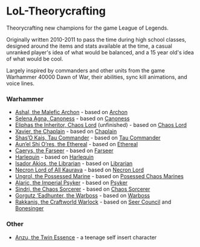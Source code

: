 # LoL-Theorycrafting

Theorycrafting new champions for the game League of Legends.

Originally written 2010-2011 to pass the time during high school classes, designed around the items and stats available at the time, a casual unranked player's idea of what would be balanced, and a 15 year old's idea of what would be cool. 

Largely inspired by commanders and other units from the game Warhammer 40000 Dawn of War, their abilities, sync kill animations, and voice lines.

### Warhammer

 - [Ashal, the Malefic Archon](./Champions/Archon.md) - based on [Archon](https://dow.fandom.com/wiki/Soulstorm/Archon)
 - [Selena Agna, Canoness](./Champions/Canoness.md) - based on [Canoness](https://dow.fandom.com/wiki/Soulstorm/Canoness)
 - [Eliphas the Inheritor, Chaos Lord](./Champions/ChaosLord.md) (unfinished) - based on [Chaos Lord](https://dow.fandom.com/wiki/Soulstorm/Chaos_Lord)
 - [Xavier, the Chaplain](./Champions/Chaplain.md) - based on [Chaplain](https://dow.fandom.com/wiki/Soulstorm/Chaplain)
 - [Shas’O Kais, Tau Commander](./Champions/Commander.md) - based on [Tau Commander](https://dow.fandom.com/wiki/Dark_Crusade/Tau_Empire#Commanders)
 - [Aun’el Shi O’res, the Ethereal](./Champions/Ethereal.md) - based on [Ethereal](https://dow.fandom.com/wiki/Dark_Crusade/Tau_Empire#Commanders)
 - [Caerys, the Farseer](./Champions/Farseer.md) - based on [Farseer](https://dow.fandom.com/wiki/Soulstorm/Farseer)
 - [Harlequin](./Champions/Harlequin.md) - based on [Harlequin](https://dow.fandom.com/wiki/Soulstorm/Harlequin)
 - [Isador Akios, the Librarian](./Champions/Librarian.md) - based on [Librarian](https://dow.fandom.com/wiki/Soulstorm/Librarian)
 - [Necron Lord of All Kaurava](./Champions/NecronLord.md) - based on [Necron Lord](https://dow.fandom.com/wiki/Necron_Lord)
 - [Ungrol, the Possessed Marine](./Champions/Posessed.md) - based on [Posessed Chaos Marines](https://dow.fandom.com/wiki/Dawn_of_War_Wiki:Dark_Crusade/Chaos#Possessed_Chaos_Marines)
 - [Alaric, the Imperial Psyker](./Champions/Psyker.md) - based on [Psyker](https://dow.fandom.com/wiki/Dark_Crusade/Psyker)
 - [Sindri, the Chaos Sorcerer](./Champions/Sorcerer.md) - based on [Chaos Sorcerer](https://dow.fandom.com/wiki/Soulstorm/Chaos_Sorcerer)
 - [Gorgutz ‘Eadhunter, the Warboss](./Champions/Warboss.md) - based on [Warboss](https://dow.fandom.com/wiki/Soulstorm/Warboss)
 - [Rakkanis, the Craftworld Warlock](./Champions/Warlock.md) - based on [Seer Council](https://dow.fandom.com/wiki/Soulstorm/Seer_Council) and [Bonesinger](https://dow.fandom.com/wiki/Soulstorm/Bonesinger)

### Other

 - [Anzu, the Twin Essence](./Champions/Anzu.md) - a teenage self insert character